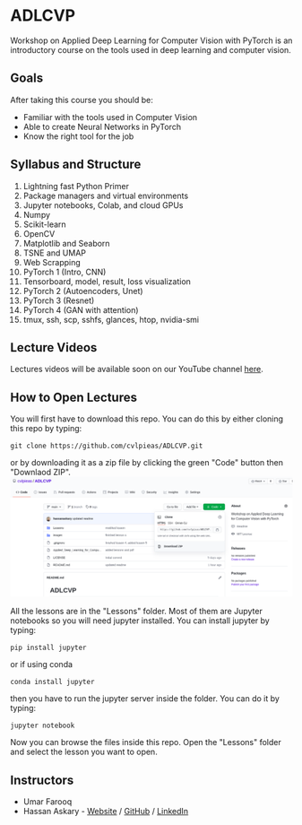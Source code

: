 # ADLCVP

Workshop on Applied Deep Learning for Computer Vision with PyTorch is an introductory course on the tools used in deep learning and computer vision.

## Goals

After taking this course you should be:

- Familiar with the tools used in Computer Vision
- Able to create Neural Networks in PyTorch
- Know the right tool for the job

## Syllabus and Structure

1. Lightning fast Python Primer
2. Package managers and virtual environments
3. Jupyter notebooks, Colab, and cloud GPUs
4. Numpy
5. Scikit-learn
6. OpenCV
7. Matplotlib and Seaborn
8. TSNE and UMAP
9. Web Scrapping
10. PyTorch 1 (Intro, CNN)
11. Tensorboard, model, result, loss visualization
12. PyTorch 2 (Autoencoders, Unet)
13. PyTorch 3 (Resnet)
14. PyTorch 4 (GAN with attention)
15. tmux, ssh, scp, sshfs, glances, htop, nvidia-smi

## Lecture Videos

Lectures videos will be available soon on our YouTube channel [here](https://tinyurl.com/cvlpieas).

## How to Open Lectures

You will first have to download this repo. You can do this by either cloning this repo by typing:
```
git clone https://github.com/cvlpieas/ADLCVP.git
```
or by downloading it as a zip file by clicking the green "Code" button then "Downlaod ZIP".
![ZIP download of repo](images/zip-download.png)

All the lessons are in the "Lessons" folder. Most of them are Jupyter notebooks so you will need jupyter installed. You can install jupyter by typing:
```
pip install jupyter
```
or if using conda
```
conda install jupyter
```
then you have to run the jupyter server inside the folder. You can do it by typing:
```
jupyter notebook
```
Now you can browse the files inside this repo. Open the "Lessons" folder and select the lesson you want to open.

## Instructors

- Umar Farooq
- Hassan Askary - [Website](https://hassanaskary.com) / [GitHub](https://github.com/hassanaskary) / [LinkedIn](https://linkedin.com/in/hassanaskary)

